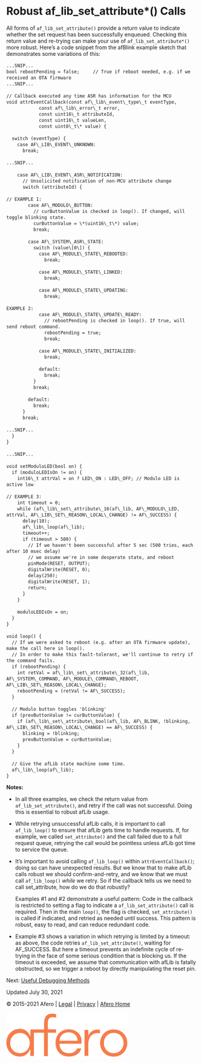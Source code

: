 Robust af\_lib\_set\_attribute\*() Calls
========================================

All forms of `af_lib_set_attribute()` provide a return value to indicate whether the set request has been successfully enqueued. Checking this return value and re-trying can make your use of `af_lib_set_attribute*()` more robust. Here’s a code snippet from the afBlink example sketch that demonstrates some variations of this:

```
...SNIP...
bool rebootPending = false;     // True if reboot needed, e.g. if we received an OTA firmware
...SNIP...

// Callback executed any time ASR has information for the MCU
void attrEventCallback(const af\_lib\_event\_type\_t eventType,
            const af\_lib\_error\_t error,
            const uint16\_t attributeId,
            const uint16\_t valueLen,
            const uint8\_t\* value) {

  switch (eventType) {
    case AF\_LIB\_EVENT\_UNKNOWN:
      break;

...SNIP...

    case AF\_LIB\_EVENT\_ASR\_NOTIFICATION:
      // Unsolicited notification of non-MCU attribute change
      switch (attributeId) {

// EXAMPLE 1:
        case AF\_MODULO\_BUTTON:
          // curButtonValue is checked in loop(). If changed, will toggle blinking state.
          curButtonValue = \*(uint16\_t\*) value;
          break;

        case AF\_SYSTEM\_ASR\_STATE:
          switch (value\[0\]) {
            case AF\_MODULE\_STATE\_REBOOTED:
              break;

            case AF\_MODULE\_STATE\_LINKED:
              break;

            case AF\_MODULE\_STATE\_UPDATING:
              break;

EXAMPLE 2:
            case AF\_MODULE\_STATE\_UPDATE\_READY:
              // rebootPending is checked in loop(). If true, will send reboot command.
              rebootPending = true;
              break;

            case AF\_MODULE\_STATE\_INITIALIZED:
              break;

            default:
              break;
          }
          break;

        default:
          break;
      }
      break;

...SNIP...
  }
}

...SNIP...

void setModuloLED(bool on) {
  if (moduloLEDIsOn != on) {
    int16\_t attrVal = on ? LED\_ON : LED\_OFF; // Modulo LED is active low

// EXAMPLE 3:
    int timeout = 0;
    while (af\_lib\_set\_attribute\_16(af\_lib, AF\_MODULO\_LED, attrVal, AF\_LIB\_SET\_REASON\_LOCAL\_CHANGE) != AF\_SUCCESS) {
      delay(10);
      af\_lib\_loop(af\_lib);
      timeout++;
      if (timeout > 500) {
        // If we haven't been successful after 5 sec (500 tries, each after 10 msec delay) 
        // we assume we're in some desperate state, and reboot
        pinMode(RESET, OUTPUT);
        digitalWrite(RESET, 0);
        delay(250);
        digitalWrite(RESET, 1);
        return;
      }
    }

    moduloLEDIsOn = on;
  }
}

void loop() {
  // If we were asked to reboot (e.g. after an OTA firmware update), make the call here in loop().
  // In order to make this fault-tolerant, we'll continue to retry if the command fails.
  if (rebootPending) {
    int retVal = af\_lib\_set\_attribute\_32(af\_lib, AF\_SYSTEM\_COMMAND, AF\_MODULE\_COMMAND\_REBOOT, AF\_LIB\_SET\_REASON\_LOCAL\_CHANGE);
    rebootPending = (retVal != AF\_SUCCESS);
  }

  // Modulo button toggles 'blinking'
  if (prevButtonValue != curButtonValue) {
    if (af\_lib\_set\_attribute\_bool(af\_lib, AF\_BLINK, !blinking, AF\_LIB\_SET\_REASON\_LOCAL\_CHANGE) == AF\_SUCCESS) {
      blinking = !blinking;
      prevButtonValue = curButtonValue;
    }
  }

  // Give the afLib state machine some time.
  af\_lib\_loop(af\_lib);
}
```

**Notes:**

*   In all three examples, we check the return value from `af_lib_set_attribute()`, and retry if the call was not successful. Doing this is essential to robust afLib usage.
    
*   While retrying unsuccessful afLib calls, it is important to call `af_lib_loop()` to ensure that afLib gets time to handle requests. If, for example, we called `set_attribute()` and the call failed due to a full request queue, retrying the call would be pointless unless afLib got time to service the queue.
    
*   It’s important to avoid calling `af_lib_loop()` within `attrEventCallback()`; doing so can have unexpected results. But we know that to make afLib calls robust we should confirm-and-retry, and we know that we must call `af_lib_loop()` _while_ we retry. So if the callback tells us we need to call set\_attribute, how do we do that robustly?
    
    Examples #1 and #2 demonstrate a useful pattern: Code in the callback is restricted to setting a flag to indicate a `af_lib_set_attribute()` call is required. Then in the main `loop()`, the flag is checked, `set_attribute()` is called if indicated, and retried as needed until success. This pattern is robust, easy to read, and can reduce redundant code.
    
*   Example #3 shows a variation in which retrying is limited by a timeout: as above, the code retries `af_lib_set_attribute()`, waiting for AF\_SUCCESS. But here a timeout prevents an indefinite cycle of re-trying in the face of some serious condition that is blocking us. If the timeout is exceeded, we assume that communication with afLib is fatally obstructed, so we trigger a reboot by directly manipulating the reset pin.
    

Next: [Useful Debugging Methods](DebugMethods)

Updated July 30, 2021

  

© 2015-2021 Afero | [Legal](https://www.afero.io/html/home/privacy.html) | [Privacy](https://www.afero.io/html/home/privacy.html#privacy) | [Afero Home](https://www.afero.io)

[![Afero, Inc.](static/aflib/images/afero-logo.svg)]()
